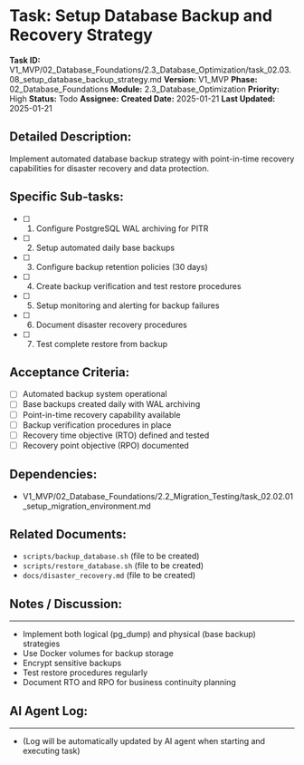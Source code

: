 # Task: Setup Database Backup and Recovery Strategy

**Task ID:** V1_MVP/02_Database_Foundations/2.3_Database_Optimization/task_02.03.08_setup_database_backup_strategy.md
**Version:** V1_MVP
**Phase:** 02_Database_Foundations
**Module:** 2.3_Database_Optimization
**Priority:** High
**Status:** Todo
**Assignee:**
**Created Date:** 2025-01-21
**Last Updated:** 2025-01-21

## Detailed Description:
Implement automated database backup strategy with point-in-time recovery capabilities for disaster recovery and data protection.

## Specific Sub-tasks:
- [ ] 1. Configure PostgreSQL WAL archiving for PITR
- [ ] 2. Setup automated daily base backups
- [ ] 3. Configure backup retention policies (30 days)
- [ ] 4. Create backup verification and test restore procedures
- [ ] 5. Setup monitoring and alerting for backup failures
- [ ] 6. Document disaster recovery procedures
- [ ] 7. Test complete restore from backup

## Acceptance Criteria:
- [ ] Automated backup system operational
- [ ] Base backups created daily with WAL archiving
- [ ] Point-in-time recovery capability available
- [ ] Backup verification procedures in place
- [ ] Recovery time objective (RTO) defined and tested
- [ ] Recovery point objective (RPO) documented

## Dependencies:
- V1_MVP/02_Database_Foundations/2.2_Migration_Testing/task_02.02.01_setup_migration_environment.md

## Related Documents:
- `scripts/backup_database.sh` (file to be created)
- `scripts/restore_database.sh` (file to be created)
- `docs/disaster_recovery.md` (file to be created)

## Notes / Discussion:
---
* Implement both logical (pg_dump) and physical (base backup) strategies
* Use Docker volumes for backup storage
* Encrypt sensitive backups
* Test restore procedures regularly
* Document RTO and RPO for business continuity planning

## AI Agent Log:
---
* (Log will be automatically updated by AI agent when starting and executing task)